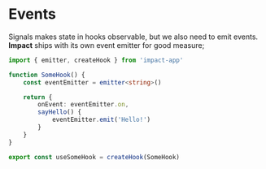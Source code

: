 # Events

Signals makes state in hooks observable, but we also need to emit events. **Impact** ships with its own event emitter for good measure;

```ts
import { emitter, createHook } from 'impact-app'

function SomeHook() {
    const eventEmitter = emitter<string>()

    return {
        onEvent: eventEmitter.on,
        sayHello() {
            eventEmitter.emit('Hello!')
        }
    }
}

export const useSomeHook = createHook(SomeHook)
```